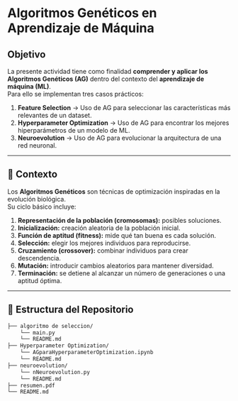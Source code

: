 # Algoritmos Genéticos en Aprendizaje de Máquina

##  Objetivo
La presente actividad tiene como finalidad **comprender y aplicar los Algoritmos Genéticos (AG)** dentro del contexto del **aprendizaje de máquina (ML)**.  
Para ello se implementan tres casos prácticos:

1. **Feature Selection** → Uso de AG para seleccionar las características más relevantes de un dataset.  
2. **Hyperparameter Optimization** → Uso de AG para encontrar los mejores hiperparámetros de un modelo de ML.  
3. **Neuroevolution** → Uso de AG para evolucionar la arquitectura de una red neuronal.  

---

## 📖 Contexto
Los **Algoritmos Genéticos** son técnicas de optimización inspiradas en la evolución biológica.  
Su ciclo básico incluye:  

1. **Representación de la población (cromosomas):** posibles soluciones.  
2. **Inicialización:** creación aleatoria de la población inicial.  
3. **Función de aptitud (fitness):** mide qué tan buena es cada solución.  
4. **Selección:** elegir los mejores individuos para reproducirse.  
5. **Cruzamiento (crossover):** combinar individuos para crear descendencia.  
6. **Mutación:** introducir cambios aleatorios para mantener diversidad.  
7. **Terminación:** se detiene al alcanzar un número de generaciones o una aptitud óptima.  

---

## 📂 Estructura del Repositorio

```bash
├── algoritmo de seleccion/
    └── main.py
    └── README.md
├── Hyperparameter Optimization/
    └── AGparaHyperparameterOptimization.ipynb
    └── README.md
├── neuroevolution/
    └── nNeuroevolution.py
    └── README.md
├── resumen.pdf
└── README.md
